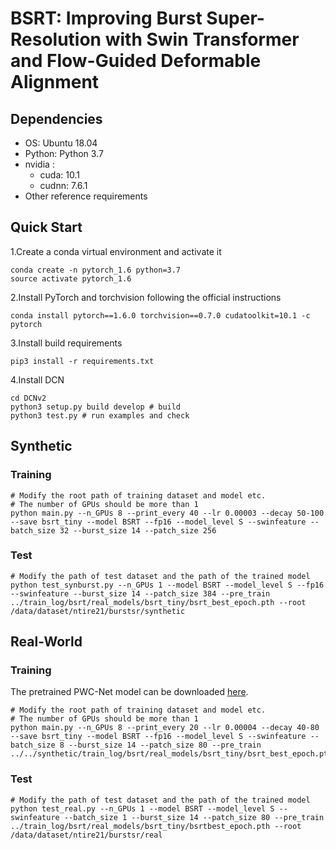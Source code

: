 # BSRT: Improving Burst Super-Resolution with Swin Transformer and Flow-Guided Deformable Alignment

## Dependencies

- OS: Ubuntu 18.04
- Python: Python 3.7
- nvidia :
   - cuda: 10.1
   - cudnn: 7.6.1
- Other reference requirements

## Quick Start

1.Create a conda virtual environment and activate it

```python3
conda create -n pytorch_1.6 python=3.7
source activate pytorch_1.6
```

2.Install PyTorch and torchvision following the official instructions

```python3
conda install pytorch==1.6.0 torchvision==0.7.0 cudatoolkit=10.1 -c pytorch
```

3.Install build requirements

```python3
pip3 install -r requirements.txt
```

4.Install DCN

```python3
cd DCNv2
python3 setup.py build develop # build
python3 test.py # run examples and check
```

## Synthetic

### Training

```python3
# Modify the root path of training dataset and model etc.
# The number of GPUs should be more than 1
python main.py --n_GPUs 8 --print_every 40 --lr 0.00003 --decay 50-100 --save bsrt_tiny --model BSRT --fp16 --model_level S --swinfeature --batch_size 32 --burst_size 14 --patch_size 256
```

### Test

```python3
# Modify the path of test dataset and the path of the trained model
python test_synburst.py --n_GPUs 1 --model BSRT --model_level S --fp16 --swinfeature --burst_size 14 --patch_size 384 --pre_train ../train_log/bsrt/real_models/bsrt_tiny/bsrt_best_epoch.pth --root /data/dataset/ntire21/burstsr/synthetic
```

## Real-World

### Training

The pretrained PWC-Net model can be downloaded [here](https://drive.google.com/file/d/1dD6vB9QN3qwmOBi3AGKzJbbSojwDDlgV/view?usp=sharing). 

```python3
# Modify the root path of training dataset and model etc.
# The number of GPUs should be more than 1
python main.py --n_GPUs 8 --print_every 20 --lr 0.00004 --decay 40-80 --save bsrt_tiny --model BSRT --fp16 --model_level S --swinfeature --batch_size 8 --burst_size 14 --patch_size 80 --pre_train ../../synthetic/train_log/bsrt/real_models/bsrt_tiny/bsrt_best_epoch.pth 
```

### Test

```python3
# Modify the path of test dataset and the path of the trained model
python test_real.py --n_GPUs 1 --model BSRT --model_level S --swinfeature --batch_size 1 --burst_size 14 --patch_size 80 --pre_train ../train_log/bsrt/real_models/bsrt_tiny/bsrtbest_epoch.pth --root /data/dataset/ntire21/burstsr/real
```
